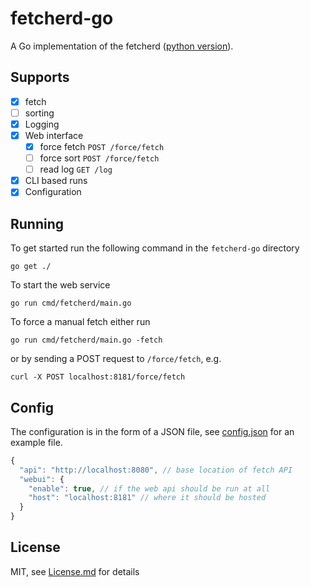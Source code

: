 # fetcherd-go

A Go implementation of the fetcherd ([python version](https://github.com/zyphrus/fetcherd-py)).

## Supports

 - [X] fetch
 - [ ] sorting
 - [x] Logging
 - [x] Web interface
   - [x] force fetch `POST /force/fetch`
   - [ ] force sort `POST /force/fetch`
   - [ ] read log `GET /log`
 - [x] CLI based runs
 - [x] Configuration

## Running

To get started run the following command in the `fetcherd-go` directory

`go get ./`

To start the web service

`go run cmd/fetcherd/main.go`

To force a manual fetch either run

`go run cmd/fetcherd/main.go -fetch`

or by sending a POST request to `/force/fetch`, e.g.

`curl -X POST localhost:8181/force/fetch`

## Config

The configuration is in the form of a JSON file,
see [config.json](./config.json) for an example file.

```javascript
{
  "api": "http://localhost:8080", // base location of fetch API
  "webui": {
    "enable": true, // if the web api should be run at all
    "host": "localhost:8181" // where it should be hosted
  }
}
```

## License

MIT, see [License.md](./LICENSE.md) for details
